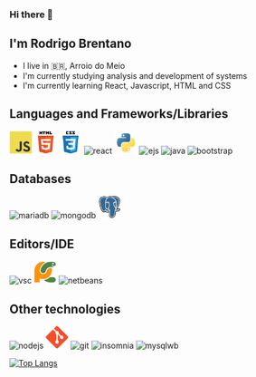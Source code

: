 ### Hi there 👋
## I'm Rodrigo Brentano
- I live in :brazil:, Arroio do Meio
- I'm currently studying analysis and development of systems
- I'm currently learning React, Javascript, HTML and CSS


## Languages and Frameworks/Libraries

<img src="https://raw.githubusercontent.com/devicons/devicon/master/icons/javascript/javascript-original.svg" alt="js" width="40" height="40" style="max-width:100%;"></img>
<img src="https://raw.githubusercontent.com/devicons/devicon/master/icons/html5/html5-original-wordmark.svg" alt="html" width="40" height="40" style="max-width:100%;"></img>
<img src="https://raw.githubusercontent.com/devicons/devicon/master/icons/css3/css3-original-wordmark.svg" alt="css" width="40" height="40" style="max-width:100%;"></img>
<img src="https://cdn.jsdelivr.net/gh/devicons/devicon/icons/react/react-original-wordmark.svg" alt="react" width="40" height="40" style="max-width:100%;"></img>
<img src="https://raw.githubusercontent.com/devicons/devicon/master/icons/python/python-original.svg" alt="python" width="40" height="40" style="max-width:100%;"></img>
<img src="https://cdn.icon-icons.com/icons2/2107/PNG/128/file_type_ejs_icon_130626.png" alt="ejs" width="40" height="40" style="max-width:100%;"></img>
<img src="https://cdn.jsdelivr.net/gh/devicons/devicon/icons/java/java-original-wordmark.svg" alt="java" width="40" height="40" style="max-width:100%;"></img>
<img src="https://cdn.jsdelivr.net/gh/devicons/devicon/icons/bootstrap/bootstrap-plain-wordmark.svg" alt="bootstrap" width="40" height="40" style="max-width:100%;"></img>

## Databases

<img src="http://help.plot.ly/static/images/database-connectors/logos/mariadb.png" alt="mariadb" width="40" height="40" style="max-width:100%;"></img>
<img src="https://cdn.jsdelivr.net/gh/devicons/devicon/icons/mongodb/mongodb-original-wordmark.svg" alt="mongodb" width="40" height="40" style="max-width:100%;"></img>
<img src="https://raw.githubusercontent.com/devicons/devicon/master/icons/postgresql/postgresql-original.svg" alt="postgresql" width="40" height="40" style="max-width:100%;"></img>

## Editors/IDE
<img src="https://cdn.jsdelivr.net/gh/devicons/devicon/icons/vscode/vscode-original-wordmark.svg" alt="vsc" width="40" height="40" style="max-width:100%;"></img>
<img src="https://raw.githubusercontent.com/devicons/devicon/master/icons/pycharm/pycharm-original.svg" alt="pycharm" width="40" height="40" style="max-width:100%;"></img>
<img src="https://netbeans.apache.org/images/apache-netbeans.svg" alt="netbeans" width="40" height="40" style="max-width:100%;"></img>

## Other technologies

<img src="https://cdn.jsdelivr.net/gh/devicons/devicon/icons/nodejs/nodejs-original.svg" alt="nodejs" width="40" height="40" style="max-width:100%;"></img>
<img src="https://raw.githubusercontent.com/devicons/devicon/master/icons/git/git-original.svg" alt="git" width="40" height="40" style="max-width:100%;"></img>
<img src="https://desktop.github.com/images/desktop-icon.svg" alt="git" width="40" height="40" style="max-width:100%;"></img>
<img src="https://user-images.githubusercontent.com/6686410/31217465-6adbbd18-a98d-11e7-9371-26d578182e9d.png" alt="insomnia" width="40" height="40" style="max-width:100%;"></img>
<img src="https://img.utdstc.com/icon/f6f/11c/f6f11c75fda63dd454fa5db9610a77cfd6752be4db11010f2e4252551a4abccd:200" alt="mysqlwb" width="40" height="40" style="max-width:100%;"></img>


[![Top Langs](https://github-readme-stats.vercel.app/api/top-langs/?username=RodrigoBJJ94&layout=compact&exclude_repo=projeto-google-glass-html-css-javascript)](https://github.com/anuraghazra/github-readme-stats)

<!--
**RodrigoBJJ94/RodrigoBJJ94** is a ✨ _special_ ✨ repository because its `README.md` (this file) appears on your GitHub profile.

Here are some ideas to get you started:

- 🔭 I’m currently working on ...
- 🌱 I’m currently learning ...
- 👯 I’m looking to collaborate on ...
- 🤔 I’m looking for help with ...
- 💬 Ask me about ...
- 📫 How to reach me: ...
- 😄 Pronouns: ...
- ⚡ Fun fact: ...
-->
